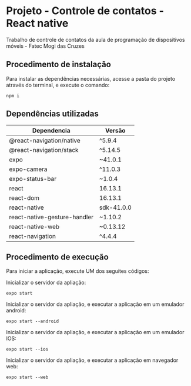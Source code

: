 # Projeto -  Controle de contatos - React native
Trabalho de controle de contatos da aula de programação de dispositivos móveis - Fatec Mogi das Cruzes


## Procedimento de instalação
Para instalar as dependências necessárias, acesse a pasta do projeto através do terminal, e execute o comando:

```
npm i
```

## Dependências utilizadas

Dependencia | Versão
------------ | -------------
@react-navigation/native | ^5.9.4
@react-navigation/stack | ^5.14.5
expo | ~41.0.1
expo-camera | ^11.0.3
expo-status-bar | ~1.0.4
react | 16.13.1
react-dom | 16.13.1
react-native | sdk-41.0.0
react-native-gesture-handler | ~1.10.2
react-native-web | ~0.13.12
react-navigation | ^4.4.4

## Procedimento de execução
Para iniciar a aplicação, execute UM dos seguites códigos:

Inicializar o servidor da apliação:
```
expo start
```

Inicializar o servidor da apliação, e executar a aplicação em um emulador android:
```
expo start --android
```

Inicializar o servidor da apliação, e executar a aplicação em um emulador IOS:
```
expo start --ios
```

Inicializar o servidor da apliação, e executar a aplicação em navegador web:
```
expo start --web
```
